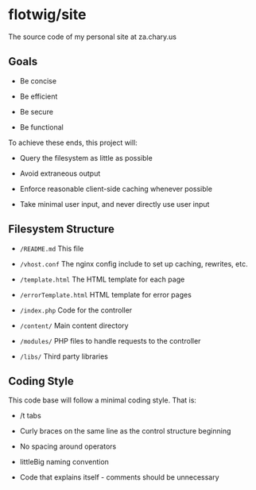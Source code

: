 flotwig/site
=====

The source code of my personal site at za.chary.us

Goals
-----

 * Be concise
 
 * Be efficient
 
 * Be secure
 
 * Be functional
 
To achieve these ends, this project will:

 * Query the filesystem as little as possible
 
 * Avoid extraneous output
 
 * Enforce reasonable client-side caching whenever possible
 
 * Take minimal user input, and never directly use user input
 
Filesystem Structure
-----

 * `/README.md` This file
 
 * `/vhost.conf` The nginx config include to set up caching, rewrites, etc.
 
 * `/template.html` The HTML template for each page
 
 * `/errorTemplate.html` HTML template for error pages
 
 * `/index.php` Code for the controller
 
 * `/content/` Main content directory
 
 * `/modules/` PHP files to handle requests to the controller
 
 * `/libs/` Third party libraries
 
Coding Style
-----

This code base will follow a minimal coding style. That is:

 * /t tabs
 
 * Curly braces on the same line as the control structure beginning
 
 * No spacing around operators
 
 * littleBig naming convention
 
 * Code that explains itself - comments should be unnecessary